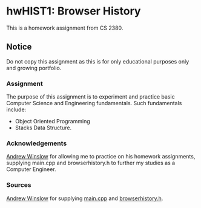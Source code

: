 # hwHIST1: Browser History 

This is a homework assignment from CS 2380.

## Notice

Do not copy this assignment as this is for only educational purposes only and growing portfolio.

### Assignment

The purpose of this assignment is to experiment and practice basic Computer Science and Engineering fundamentals. Such fundamentals include:
- Object Oriented Programming
- Stacks Data Structure.

### Acknowledgements
[Andrew Winslow](https://github.com/andrewwinslow) for allowing me to practice on his homework assignments, supplying main.cpp and browserhistory.h to further my studies as a Computer Engineer.

### Sources

[Andrew Winslow](https://github.com/andrewwinslow/cs2/tree/master/hwHIST1) for supplying [main.cpp](https://github.com/andrewwinslow/cs2/blob/master/hwHIST1/main.cpp) and [browserhistory.h](https://github.com/andrewwinslow/cs2/blob/master/hwHIST1/broswerhistory.h).
